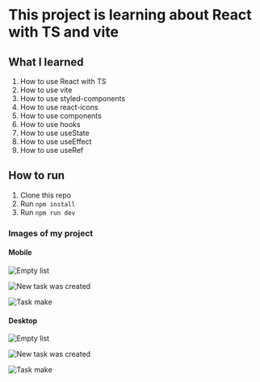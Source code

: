 # This project is learning about React with TS and vite

## What I learned

1. How to use React with TS
2. How to use vite
3. How to use styled-components
4. How to use react-icons
5. How to use components
6. How to use hooks
7. How to use useState
8. How to use useEffect
9. How to use useRef

## How to run

1. Clone this repo
2. Run `npm install`
3. Run `npm run dev`

### Images of my project

#### Mobile

![Empty list](image-4.png)

![New task was created](image-3.png)

![Task make](image-5.png)

#### Desktop

![Empty list](image.png)

![New task was created](image-2.png)

![Task make](image-6.png)